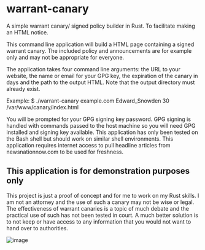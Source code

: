 # warrant-canary
A simple warrant canary/ signed policy builder in Rust. To facilitate making an HTML notice.  

This command line application will build a HTML page containing a signed warrant canary. The included policy and announcements are for example only and may not be appropriate for everyone.

The application takes four command line arguments: the URL to your website, the name or email for your GPG key, the expiration of the canary in days and the path to the output HTML. Note that the output directory must already exist.

Example: $ ./warrant-canary example.com Edward_Snowden 30 /var/www/canary/index.html

You will be prompted for your GPG signing key password. GPG signing is handled with commands passed to the host machine so you will need GPG installed and signing key
available. This application has only been tested on the Bash shell but should work on similar shell environments. This application requires internet access to pull headline articles from newsnationnow.com to be used for freshness.

## This application is for demonstration purposes only
This project is just a proof of concept and for me to work on my Rust skills. I am not an attorney and the use of such a canary may not be wise or legal. 
The effectiveness of warrant canaries is a topic of much debate and the practical use of such has not been tested in court.
A much better solution is to not keep or have access to any information that you would not want to hand over to authorities. 


![image](https://github.com/patrickramp/warrant-canary/assets/142554235/1d5d431c-ae32-44b1-b6d9-dbedd47a5257)
